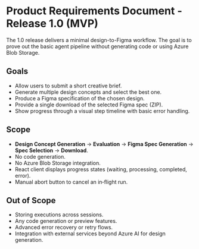 # Product Requirements Document - Release 1.0 (MVP)

The 1.0 release delivers a minimal design-to-Figma workflow. The goal is to prove out the basic agent pipeline without generating code or using Azure Blob Storage.

## Goals
- Allow users to submit a short creative brief.
- Generate multiple design concepts and select the best one.
- Produce a Figma specification of the chosen design.
- Provide a single download of the selected Figma spec (ZIP).
- Show progress through a visual step timeline with basic error handling.

## Scope
- **Design Concept Generation** → **Evaluation** → **Figma Spec Generation** → **Spec Selection** → **Download**.
- No code generation.
- No Azure Blob Storage integration.
- React client displays progress states (waiting, processing, completed, error).
- Manual abort button to cancel an in‑flight run.

## Out of Scope
- Storing executions across sessions.
- Any code generation or preview features.
- Advanced error recovery or retry flows.
- Integration with external services beyond Azure AI for design generation.

